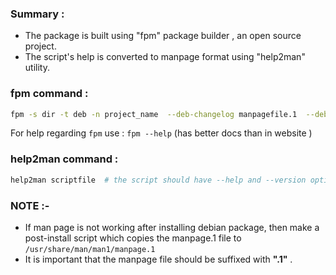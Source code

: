 ### Summary : 
+ The package is built using "fpm" package builder , an open source project.
+ The script's help is converted to manpage format using "help2man" utility.

### fpm command : 

```bash
fpm -s dir -t deb -n project_name  --deb-changelog manpagefile.1  --deb-copyright LICENSE  source_folder
```

For help regarding `fpm` use : `fpm --help` (has better docs than in website )


### help2man command : 

```bash
help2man scriptfile  # the script should have --help and --version options
```


### NOTE :-
+ If man page is not working after installing debian package, then make a post-install script which copies the manpage.1 file to `/usr/share/man/man1/manpage.1`
+ It is important that the manpage file should be suffixed with **".1"** .
